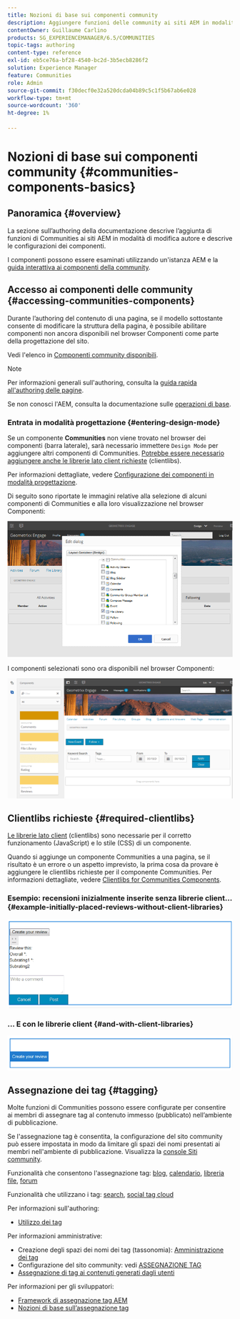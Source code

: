 ```yaml
---
title: Nozioni di base sui componenti community
description: Aggiungere funzioni delle community ai siti AEM in modalità di modifica e configurare i componenti
contentOwner: Guillaume Carlino
products: SG_EXPERIENCEMANAGER/6.5/COMMUNITIES
topic-tags: authoring
content-type: reference
exl-id: eb5ce76a-bf28-4540-bc2d-3b5ecb8286f2
solution: Experience Manager
feature: Communities
role: Admin
source-git-commit: f30decf0e32a520dcda04b89c5c1f5b67ab6e028
workflow-type: tm+mt
source-wordcount: '360'
ht-degree: 1%

---
```


# Nozioni di base sui componenti community {#communities-components-basics}

## Panoramica {#overview}

La sezione sull’authoring della documentazione descrive l’aggiunta di funzioni di Communities ai siti AEM in modalità di modifica autore e descrive le configurazioni dei componenti.

I componenti possono essere esaminati utilizzando un&#39;istanza AEM e la [guida interattiva ai componenti della community](components-guide.md).

## Accesso ai componenti delle community {#accessing-communities-components}

Durante l’authoring del contenuto di una pagina, se il modello sottostante consente di modificare la struttura della pagina, è possibile abilitare componenti non ancora disponibili nel browser Componenti come parte della progettazione del sito.

Vedi l&#39;elenco in [Componenti community disponibili](author-communities.md#available-communities-components).

>[!NOTE]
>
>Per informazioni generali sull&#39;authoring, consulta la [guida rapida all&#39;authoring delle pagine](../../help/sites-authoring/qg-page-authoring.md).
>
>Se non conosci l&#39;AEM, consulta la documentazione sulle [operazioni di base](../../help/sites-authoring/basic-handling.md).

### Entrata in modalità progettazione {#entering-design-mode}

Se un componente **Communities** non viene trovato nel browser dei componenti (barra laterale), sarà necessario immettere `Design Mode` per aggiungere altri componenti di Communities. [Potrebbe essere necessario aggiungere anche le librerie lato client richieste](#required-clientlibs) (clientlibs).

Per informazioni dettagliate, vedere [Configurazione dei componenti in modalità progettazione](../../help/sites-authoring/default-components-designmode.md).

Di seguito sono riportate le immagini relative alla selezione di alcuni componenti di Communities e alla loro visualizzazione nel browser Componenti:

![progettazione-componente](assets/component-design.png)

I componenti selezionati sono ora disponibili nel browser Componenti:

![design-componente1](assets/component-design1.png)

## Clientlibs richieste {#required-clientlibs}

[Le librerie lato client](../../help/sites-developing/clientlibs.md) (clientlibs) sono necessarie per il corretto funzionamento (JavaScript) e lo stile (CSS) di un componente.

Quando si aggiunge un componente Communities a una pagina, se il risultato è un errore o un aspetto imprevisto, la prima cosa da provare è aggiungere le clientlibs richieste per il componente Communities. Per informazioni dettagliate, vedere [Clientlibs for Communities Components](clientlibs.md).

### Esempio: recensioni inizialmente inserite senza librerie client... {#example-initially-placed-reviews-without-client-libraries}

![clientlibs1](assets/clientlibs1.png)

### ... E con le librerie client {#and-with-client-libraries}

![clientlibs2](assets/clientlibs2.png)

## Assegnazione dei tag {#tagging}

Molte funzioni di Communities possono essere configurate per consentire ai membri di assegnare tag al contenuto immesso (pubblicato) nell’ambiente di pubblicazione.

Se l&#39;assegnazione tag è consentita, la configurazione del sito community può essere impostata in modo da limitare gli spazi dei nomi presentati ai membri nell&#39;ambiente di pubblicazione. Visualizza la [console Siti community](sites-console.md#tagging).

Funzionalità che consentono l&#39;assegnazione tag: [blog](blog-feature.md), [calendario](calendar.md), [libreria file](file-library.md), [forum](forum.md)

Funzionalità che utilizzano i tag: [search](search.md), [social tag cloud](tagcloud.md)

Per informazioni sull&#39;authoring:

* [Utilizzo dei tag](../../help/sites-authoring/tags.md)

Per informazioni amministrative:

* Creazione degli spazi dei nomi dei tag (tassonomia): [Amministrazione dei tag](../../help/sites-administering/tags.md)
* Configurazione del sito community: vedi [ASSEGNAZIONE TAG](sites-console.md#tagging)
* [Assegnazione di tag ai contenuti generati dagli utenti](../../help/sites-authoring/tags.md)

Per informazioni per gli sviluppatori:

* [Framework di assegnazione tag AEM](../../help/sites-developing/framework.md)
* [Nozioni di base sull’assegnazione tag](tag.md)

